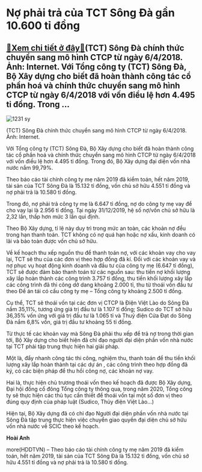 Nợ phải trả của TCT Sông Đà gần 10.600 tỉ đồng
==============================================

[:gift:Xem chi tiết ở đây:gift:](https://hddtvn.com/no-phai-tra-cua-tct-song-da-gan-10-600-ti-dong/)(TCT) Sông Đà chính thức chuyển sang mô hình CTCP từ ngày 6/4/2018. Ảnh: Internet. Với Tổng công ty (TCT) Sông Đà, Bộ Xây dựng cho biết đã hoàn thành công tác cổ phần hoá và chính thức chuyển sang mô hình CTCP từ ngày 6/4/2018 với vốn điều lệ hơn 4.495 tỉ đồng. Trong …
-----------------------------------------------------------------------------------------------------------------------------------------------------------------------------------------------------------------------------------------------------------------------------





![1231 sy](https://hddtvn.com/wp-content/uploads/2021/01/1231_sY.png "undefined")


(TCT) Sông Đà chính thức chuyển sang mô hình CTCP từ ngày 6/4/2018. Ảnh: Internet.



Với Tổng công ty (TCT) Sông Đà, Bộ Xây dựng cho biết đã hoàn thành công tác cổ phần hoá và chính thức chuyển sang mô hình CTCP từ ngày 6/4/2018 với vốn điều lệ hơn 4.495 tỉ đồng. Trong đó, Bộ Xây dựng đại diện vốn nhà nước nắm 99,79%.


Theo báo cáo tài chính công ty mẹ năm 2019 đã kiểm toán, hết năm 2019, tài sản của TCT Sông Đà là 15.132 tỉ đồng, vốn chủ sở hữu 4.551 tỉ đồng và nợ phải trả là 10.580 tỉ đồng.


Trong đó, nợ phải trả công ty mẹ là 6.647 tỉ đồng, nợ do công ty mẹ vay để cho vay lại là 2.956 tỉ đồng. Tại ngày 31/12/2019, hệ số nợ/vốn chủ sở hữu là 2,32 lần, thấp hơn mức 3 lần qui định.


Theo Bộ Xây dựng, tỉ lệ này duy trì trong mức an toàn, các khoản nợ đều trong hạn thanh toán. TCT không có nợ quá hạn hoặc nợ xấu, kinh doanh có lãi và bảo toàn được vốn chủ sở hữu.


Về kế hoạch thu xếp nguồn thu để thanh toán nợ, với các khoản vay cho vay lại, TCT sẽ thu của các đơn vị theo hợp đồng đã kí. Đối với các khoản vay và nợ phục vụ hoạt động kinh doanh và đầu tư của công ty mẹ (6.647 tỉ đồng), TCT sẽ được đảm bảo thanh toán từ các nguồn sau: thu tiền nợ khối lượng xây lắp hoàn thành các công trình 3.757 tỉ đồng, thu tiền khối lượng xây lắp các công trình đã thi công dở dang khoảng 2.000 tỉ, thu từ thoái vốn đầu tư theo Đề án tái có cấu công ty mẹ – Tổng công ty khoảng 2.500 tỉ đồng.


Cụ thể, TCT sẽ thoái vốn tại các đơn vị CTCP là Điện Việt Lào do Sông Đà nắm 35,11%, tương ứng giá trị đầu tư là 1.107 tỉ đồng; Sudico do TCT sở hữu 36,35% vốn ứng với giá trị đầu tư là 1.065 tỉ và Thuỷ điện Cửa Đạt do Sông Đà nắm 6,8% vốn, giá trị đầu tư khoảng 55 tỉ đồng.


Từ thực tế các khoản vay mà Sông Đà phải thu xếp để trả nợ trong thời gian tới, Bộ Xây dựng cho biết hiện đã chỉ đạo người đại diện phần vốn nhà nước tại TCT phải tập trung thực hiện hai giải pháp.


Một là, đẩy nhanh công tác thi công, nghiệm thu, thanh toán để thu tiền khối lượng xây lắp hoàn thành tại các dự án , các công trình theo hợp đồng đã ký, có các biện pháp để thu hồi công nợ, các khoản nợ vay.


Hai là, thực hiện chủ trương thoái vốn theo kế hoạch đã được Bộ Xây dựng, Đại hội đồng cổ đông Tổng công ty thông qua, trong năm 2020, Tổng công ty sẽ thực hiện các thủ tục cần thiết để thoái vốn tại một số đơn vị theo đúng quy định của pháp luật (Sudico, Thủy điện Việt Lào…)


Hiện tại, Bộ Xây dựng đã có chỉ đạo Người đại diện phần vốn nhà nước tại Sông Đà tập trung thực hiện việc chuyển giao quyền đại diện chủ sở hữu vốn nhà nước về SCIC theo kế hoạch.




**Hoài Anh**



more(HDDTVN) – Theo báo cáo tài chính công ty mẹ năm 2019 đã kiểm toán, hết năm 2019, tài sản của TCT Sông Đà là 15.132 tỉ đồng, vốn chủ sở hữu 4.551 tỉ đồng và nợ phải trả là 10.580 tỉ đồng.

